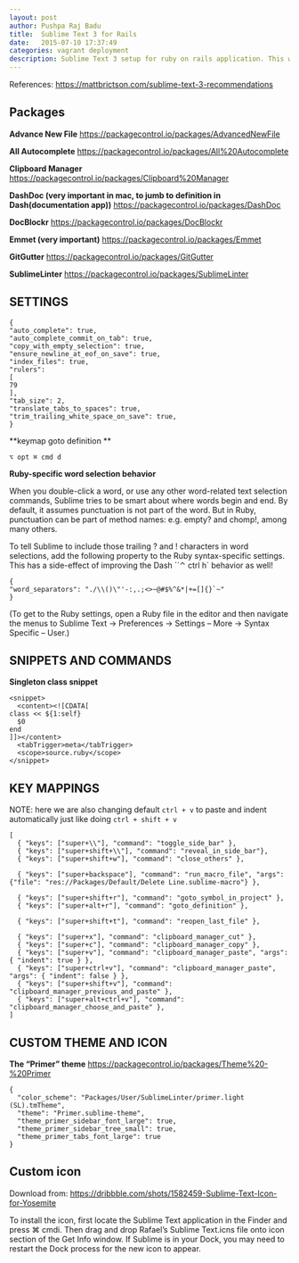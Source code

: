 ```yaml
---
layout: post
author: Pushpa Raj Badu
title:  Sublime Text 3 for Rails
date:   2015-07-10 17:37:49
categories: vagrant deployment
description: Sublime Text 3 setup for ruby on rails application. This will guide you through various packages, sublime settings and keymap settings for your sublime setup
---
```


References: https://mattbrictson.com/sublime-text-3-recommendations

Packages
---------

**Advance New File**
https://packagecontrol.io/packages/AdvancedNewFile

**All Autocomplete**
https://packagecontrol.io/packages/All%20Autocomplete

**Clipboard Manager**
https://packagecontrol.io/packages/Clipboard%20Manager

**DashDoc (very important in mac, to jumb to definition in Dash(documentation app))**
https://packagecontrol.io/packages/DashDoc

**DocBlockr**
https://packagecontrol.io/packages/DocBlockr

**Emmet (very important)**
https://packagecontrol.io/packages/Emmet

**GitGutter**
https://packagecontrol.io/packages/GitGutter

**SublimeLinter**
https://packagecontrol.io/packages/SublimeLinter


SETTINGS
--------

    {
    "auto_complete": true,
    "auto_complete_commit_on_tab": true,
    "copy_with_empty_selection": true,
    "ensure_newline_at_eof_on_save": true,
    "index_files": true,
    "rulers":
    [
    79
    ],
    "tab_size": 2,
    "translate_tabs_to_spaces": true,
    "trim_trailing_white_space_on_save": true,
    }

**keymap goto definition **

    ⌥ opt ⌘ cmd d

**Ruby-specific word selection behavior**

When you double-click a word, or use any other word-related text selection commands, Sublime tries to be smart about where words begin and end. By default, it assumes punctuation is not part of the word. But in Ruby, punctuation can be part of method names: e.g. empty? and chomp!, among many others.

To tell Sublime to include those trailing ? and ! characters in word selections, add the following property to the Ruby syntax-specific settings. This has a side-effect of improving the Dash ``⌃ ctrl h` behavior as well!

    {
    "word_separators": "./\\()\"'-:,.;<>~@#$%^&*|+=[]{}`~"
    }
(To get to the Ruby settings, open a Ruby file in the editor and then navigate the menus to Sublime Text → Preferences → Settings – More → Syntax Specific – User.)

SNIPPETS AND COMMANDS
---------------------

**Singleton class snippet**

    <snippet>
      <content><![CDATA[
    class << ${1:self}
      $0
    end
    ]]></content>
      <tabTrigger>meta</tabTrigger>
      <scope>source.ruby</scope>
    </snippet>

KEY MAPPINGS
--------------

NOTE: here we are also changing default `ctrl + v` to paste and indent automatically just like doing `ctrl + shift + v`

    [
      { "keys": ["super+\\"], "command": "toggle_side_bar" },
      { "keys": ["super+shift+\\"], "command": "reveal_in_side_bar"},
      { "keys": ["super+shift+w"], "command": "close_others" },

      { "keys": ["super+backspace"], "command": "run_macro_file", "args": {"file": "res://Packages/Default/Delete Line.sublime-macro"} },

      { "keys": ["super+shift+r"], "command": "goto_symbol_in_project" },
      { "keys": ["super+alt+r"], "command": "goto_definition" },

      { "keys": ["super+shift+t"], "command": "reopen_last_file" },

      { "keys": ["super+x"], "command": "clipboard_manager_cut" },
      { "keys": ["super+c"], "command": "clipboard_manager_copy" },
      { "keys": ["super+v"], "command": "clipboard_manager_paste", "args": { "indent": true } },
      { "keys": ["super+ctrl+v"], "command": "clipboard_manager_paste", "args": { "indent": false } },
      { "keys": ["super+shift+v"], "command": "clipboard_manager_previous_and_paste" },
      { "keys": ["super+alt+ctrl+v"], "command": "clipboard_manager_choose_and_paste" },
    ]


CUSTOM THEME AND ICON
---------------------

**The “Primer” theme**
https://packagecontrol.io/packages/Theme%20-%20Primer

    {
      "color_scheme": "Packages/User/SublimeLinter/primer.light (SL).tmTheme",
      "theme": "Primer.sublime-theme",
      "theme_primer_sidebar_font_large": true,
      "theme_primer_sidebar_tree_small": true,
      "theme_primer_tabs_font_large": true
    }


Custom icon
-----------
Download from: https://dribbble.com/shots/1582459-Sublime-Text-Icon-for-Yosemite

To install the icon, first locate the Sublime Text application in the Finder and press ⌘ cmdi. Then drag and drop Rafael’s Sublime Text.icns file onto icon section of the Get Info window. If Sublime is in your Dock, you may need to restart the Dock process for the new icon to appear.
